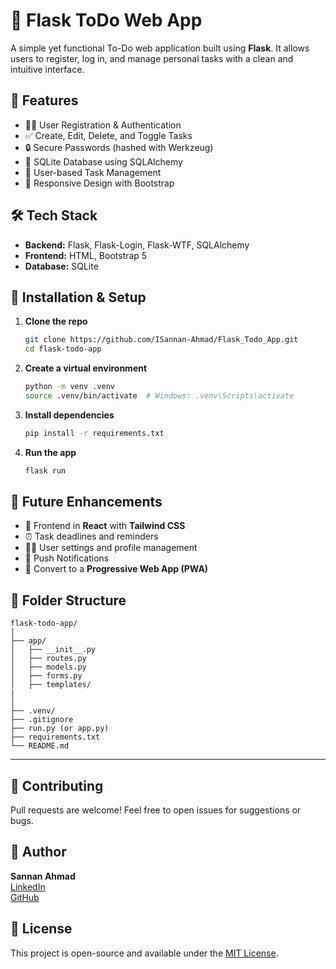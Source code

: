 # 📝 Flask ToDo Web App

A simple yet functional To-Do web application built using **Flask**. It allows users to register, log in, and manage personal tasks with a clean and intuitive interface.



## 🚀 Features

- 🧑‍💻 User Registration & Authentication
- ✅ Create, Edit, Delete, and Toggle Tasks
- 🔒 Secure Passwords (hashed with Werkzeug)
- 💾 SQLite Database using SQLAlchemy
- 🧠 User-based Task Management
- 📱 Responsive Design with Bootstrap


## 🛠 Tech Stack

- **Backend:** Flask, Flask-Login, Flask-WTF, SQLAlchemy
- **Frontend:** HTML, Bootstrap 5
- **Database:** SQLite



## 🧰 Installation & Setup

1. **Clone the repo**
   ```bash
   git clone https://github.com/ISannan-Ahmad/Flask_Todo_App.git
   cd flask-todo-app
   ```

2. **Create a virtual environment**
   ```bash
   python -m venv .venv
   source .venv/bin/activate  # Windows: .venv\Scripts\activate
   ```

3. **Install dependencies**
   ```bash
   pip install -r requirements.txt
   ```

4. **Run the app**
   ```bash
   flask run
   ```


## 🌱 Future Enhancements

- 🔧 Frontend in **React** with **Tailwind CSS**
- ⏰ Task deadlines and reminders
- 🧑‍🎨 User settings and profile management
- 🔔 Push Notifications
- 📱 Convert to a **Progressive Web App (PWA)**


## 📂 Folder Structure

```
flask-todo-app/
│
├── app/
│   ├── __init__.py
│   ├── routes.py
│   ├── models.py
│   ├── forms.py
│   ├── templates/
|
│
├── .venv/
├── .gitignore
├── run.py (or app.py)
├── requirements.txt
└── README.md
```

---

## 🙌 Contributing

Pull requests are welcome! Feel free to open issues for suggestions or bugs.

## 🧑 Author

**Sannan Ahmad**  
[LinkedIn](https://www.linkedin.com/in/sannan-ahmad-41a722269)  
[GitHub](https://github.com/ISannan-Ahmad)



## 📄 License

This project is open-source and available under the [MIT License](LICENSE).
